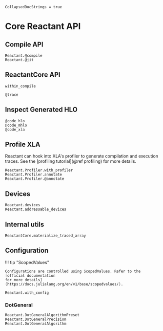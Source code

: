 ```@meta
CollapsedDocStrings = true
```

# Core Reactant API

## Compile API

```@docs
Reactant.@compile
Reactant.@jit
```

## ReactantCore API

```@docs
within_compile
```

```@docs
@trace
```

## Inspect Generated HLO

```@docs
@code_hlo
@code_mhlo
@code_xla
```

## Profile XLA

Reactant can hook into XLA's profiler to generate compilation and execution traces.
See the [profiling tutorial](@ref profiling) for more details.

```@docs
Reactant.Profiler.with_profiler
Reactant.Profiler.annotate
Reactant.Profiler.@annotate
```

## Devices

```@docs
Reactant.devices
Reactant.addressable_devices
```

## Internal utils

```@docs
ReactantCore.materialize_traced_array
```

## Configuration

!!! tip "ScopedValues"

    Configurations are controlled using ScopedValues. Refer to the [official documentation
    for more details](https://docs.julialang.org/en/v1/base/scopedvalues/).

```@docs
Reactant.with_config
```

### DotGeneral

```@docs
Reactant.DotGeneralAlgorithmPreset
Reactant.DotGeneralPrecision
Reactant.DotGeneralAlgorithm
```
